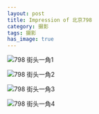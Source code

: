 ```yaml
---
layout: post                                   
title: Impression of 北京798   
category: 摄影                                  
tags: 摄影
has_image: true                                    
---
```


![798 街头一角1](http://7u2n3n.com1.z0.glb.clouddn.com/798%E8%A1%97%E6%8B%8D5.JPG?imageView2/2/w/800)

![798 街头一角2](http://7u2n3n.com1.z0.glb.clouddn.com/798街拍.JPG?imageView2/2/w/800)

![798 街头一角3](http://7u2n3n.com1.z0.glb.clouddn.com/798展览2.JPG?imageView2/2/w/800)

![798 街头一角4](http://7u2n3n.com1.z0.glb.clouddn.com/798街拍2.JPG?imageView2/2/w/800)
